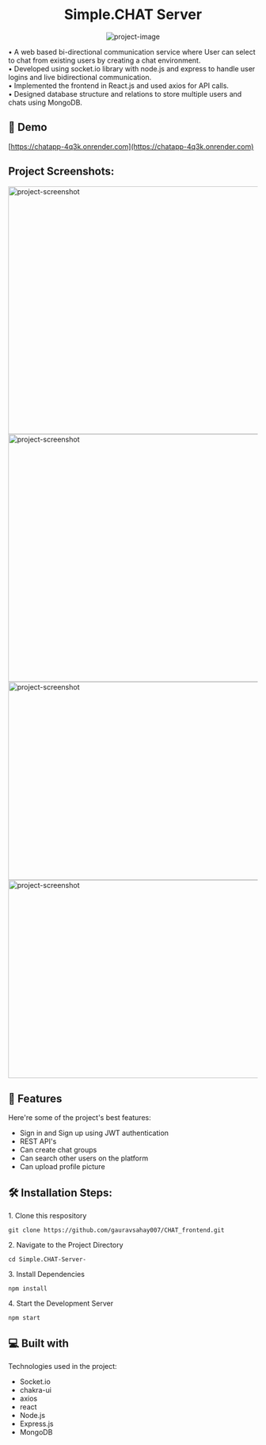 <h1 align="center" id="title">Simple.CHAT Server</h1>

<p align="center"><img src="https://socialify.git.ci/gauravsahay007/Simple.CHAT-Server-/image?language=1&amp;name=1&amp;owner=1&amp;pattern=Brick%20Wall&amp;stargazers=1&amp;theme=Light" alt="project-image"></p>

<p id="description">• A web based bi-directional communication service where User can select to chat from existing users by creating a chat environment.<br>• Developed using socket.io library with node.js and express to handle user logins and live bidirectional communication.<br>• Implemented the frontend in React.js and used axios for API calls.<br>• Designed database structure and relations to store multiple users and chats using MongoDB.<br></p>

<h2>🚀 Demo</h2>

[https://chatapp-4q3k.onrender.com](https://chatapp-4q3k.onrender.com)

<h2>Project Screenshots:</h2>

<img src="https://snipboard.io/uOwxZr.jpg" alt="project-screenshot" width="800" height="500/">

<img src="https://snipboard.io/6H7oC4.jpg" alt="project-screenshot" width="800" height="500/">

<img src="https://snipboard.io/E1A8f7.jpg" alt="project-screenshot" width="800" height="400/">

<img src="https://snipboard.io/0lWVuT.jpg" alt="project-screenshot" width="800" height="400/">

  
  
<h2>🧐 Features</h2>

Here're some of the project's best features:

*   Sign in and Sign up using JWT authentication
*   REST API's
*   Can create chat groups
*   Can search other users on the platform
*   Can upload profile picture

<h2>🛠️ Installation Steps:</h2>

<p>1. Clone this respository</p>

```
git clone https://github.com/gauravsahay007/CHAT_frontend.git
```

<p>2. Navigate to the Project Directory</p>

```
cd Simple.CHAT-Server-
```

<p>3. Install Dependencies</p>

```
npm install
```

<p>4. Start the Development Server</p>

```
npm start
```

  
  
<h2>💻 Built with</h2>

Technologies used in the project:

*   Socket.io
*   chakra-ui
*   axios
*   react
*   Node.js
*   Express.js
*   MongoDB
